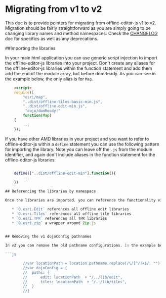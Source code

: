 Migrating from v1 to v2
=======================

This doc is to provide pointers for migrating from offline-editor-js v1 to v2. Migration should be fairly straightforward as you are simply going to be changing library names and method namespaces. Check the [CHANGELOG](CHANGELOG.md) doc for specifics as well as any deprecations.


##Importing the libraries

In your main html application you can use generic script injection to import the offline-editor-js libraries into your project. Don't create any aliases for the offline-editor-js libraries within the function statement and add them add the end of the module array, but before domReady. As you can see in the example below, the only alias is for `Map`.

```html	
	<script>
	require([
		"esri/map", 
		"..dist/offline-tiles-basic-min.js",
		"..dist/offline-edit-min.js",
		 "dojo/domReady!"
		function(Map)
	{
		...
	});
```

If you have other AMD libraries in your project and you want to refer to offline-editor-js within a `define` statement you can use the following pattern for importing the library. Note you can leave off the `.js` from the module identifier, and again don't include aliases in the function statement for the offline-editor-js libraries:

```js

	define(["..dist/offline-edit-min"],function(){
		...
	})

## Referencing the libraries by namespace

Once the libraries are imported, you can reference the functionality via the following namespace pattern. Check out the `\doc` directory for API specific info.

   * `O.esri.Edit` references all offline edit libraries
   * `O.esri.Tiles` references all offline tile libraries
   * `O.esri.TPK` references all TPK libraries
   * `O.esri.zip` a wrapper around Zip.js
   

## Removing the v1 dojoConfig pathnames

In v2 you can remove the old pathname configurations. In the example below I've commented them out for demonstration purposes. However, I recommend you carefully remove any of the old paths because they simply won't work anymore and could potentially cause errors and headaches for you when you go to update your v1 code to v2.

```js

		//var locationPath = location.pathname.replace(/\/[^/]+$/, "");
		//var dojoConfig = {
		//	paths: { 
		//		edit: locationPath  + "/../lib/edit",
		//		tiles: locationPath  + "/../lib/tiles",
		//	}
		//}

```